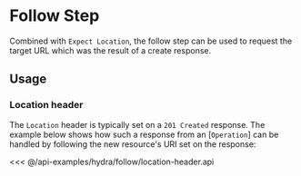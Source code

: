# Follow Step

Combined with `Expect Location`, the follow step can be used to request the target
URL which was the result of a create response.

## Usage

### Location header

The `Location` header is typically set on a `201 Created` response. The example below
shows how such a response from an [`Operation`] can be handled by following the new 
resource's URI set on the response:

<<< @/api-examples/hydra/follow/location-header.api
